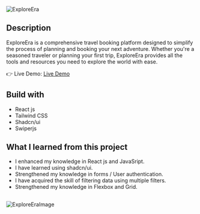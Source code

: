 ![ExploreEra](https://github.com/luk-aa/ExploreEra/assets/86773254/1ec16268-2b3e-4efc-9cbd-26f738f71e98)

## Description
ExploreEra is a comprehensive travel booking platform designed to simplify the process of planning and booking your next adventure. Whether you're a seasoned traveler or planning your first trip, ExploreEra provides all the tools and resources you need to explore the world with ease.

👉 Live Demo: [Live Demo](https://explore-era-lilac.vercel.app/)

## Build with
- React js
- Tailwind CSS
- Shadcn/ui
- Swiperjs

## What I learned from this project
- I enhanced my knowledge in React js and JavaSript.
- I have learned using shadcn/ui.
- Strengthened my knowledge in forms / User authentication.
- I have acquired the skill of filtering data using multiple filters.
- Strengthened my knowledge in Flexbox and Grid.

##
![ExploreEraImage](https://github.com/luk-aa/ExploreEra/assets/86773254/0a0aa16e-88d8-43b2-858d-f9f05ba29ec0)

